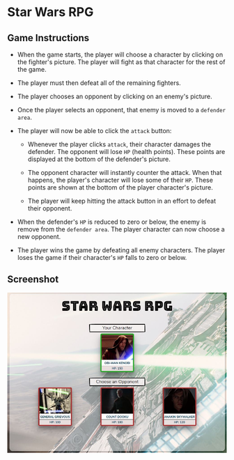 # Star Wars RPG

## Game Instructions

- When the game starts, the player will choose a character by clicking on the fighter's picture. The player will fight as that character for the rest of the game.
- The player must then defeat all of the remaining fighters.

- The player chooses an opponent by clicking on an enemy's picture.

- Once the player selects an opponent, that enemy is moved to a `defender area`.

- The player will now be able to click the `attack` button:

  - Whenever the player clicks `attack`, their character damages the defender. The opponent will lose `HP` (health points). These points are displayed at the bottom of the defender's picture.

  - The opponent character will instantly counter the attack. When that happens, the player's character will lose some of their `HP`. These points are shown at the bottom of the player character's picture.

  - The player will keep hitting the attack button in an effort to defeat their opponent.

- When the defender's `HP` is reduced to zero or below, the enemy is remove from the `defender area`. The player character can now choose a new opponent.

- The player wins the game by defeating all enemy characters. The player loses the game if their character's `HP` falls to zero or below.

## Screenshot

![](assets/images/screenshot.JPG)
